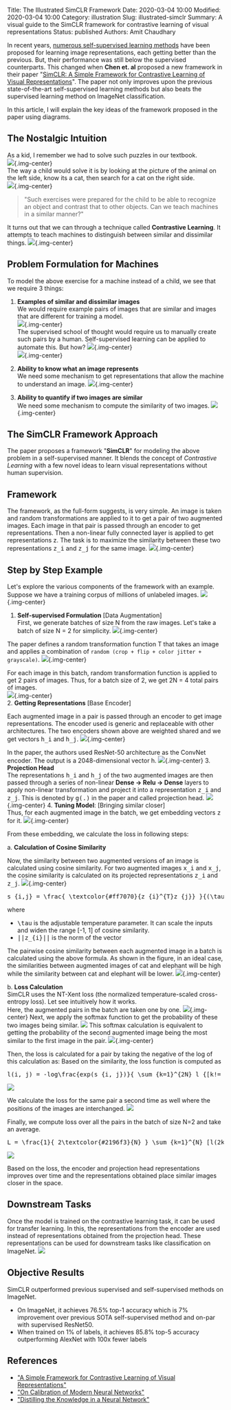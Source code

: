 Title: The Illustrated SimCLR Framework
Date: 2020-03-04 10:00
Modified: 2020-03-04 10:00
Category: illustration
Slug: illustrated-simclr
Summary: A visual guide to the SimCLR framework for contrastive learning of visual representations
Status: published
Authors: Amit Chaudhary

In recent years, [numerous self-supervised learning methods](https://amitness.com/2020/02/illustrated-self-supervised-learning/) have been proposed for learning image representations, each getting better than the previous. But, their performance was still below the supervised counterparts. This changed when **Chen et. al** proposed a new framework in their paper "[SimCLR: A Simple Framework for Contrastive Learning of Visual Representations](https://arxiv.org/abs/2002.05709)". The paper not only improves upon the previous state-of-the-art self-supervised learning methods but also beats the supervised learning method on ImageNet classification.

In this article, I will explain the key ideas of the framework proposed in the paper using diagrams.

## The Nostalgic Intuition
As a kid, I remember we had to solve such puzzles in our textbook.  
![](/images/contrastive-find-a-pair.png){.img-center}    
The way a child would solve it is by looking at the picture of the animal on the left side, know its a cat, then search for a cat on the right side.  
![](/images/contrastive-puzzle.gif){.img-center}    
> "Such exercises were prepared for the child to be able to recognize an object and contrast that to other objects. Can we teach machines in a similar manner?"

It turns out that we can through a technique called **Contrastive Learning**. It attempts to teach machines to distinguish between similar and dissimilar things.
![](/images/simclr-contrastive-learning.png){.img-center}

## Problem Formulation for Machines
To model the above exercise for a machine instead of a child, we see that we require 3 things:  

1. **Examples of similar and dissimilar images**   
We would require example pairs of images that are similar and images that are different for training a model.  
![](/images/contrastive-need-one.png){.img-center}  
The supervised school of thought would require us to manually create such pairs by a human. Self-supervised learning can be applied to automate this. But how?
![](/images/contrastive-supervised-approach.png){.img-center}  
![](/images/contrastive-self-supervised-approach.png){.img-center}  

2. **Ability to know what an image represents**  
We need some mechanism to get representations that allow the machine to understand an image.
![](/images/image-representation.png){.img-center}

3. **Ability to quantify if two images are similar**  
We need some mechanism to compute the similarity of two images. 
![](/images/image-similarity.png){.img-center}

## The SimCLR Framework Approach

The paper proposes a framework "**SimCLR**" for modeling the above problem in a self-supervised manner. It blends the concept of *Contrastive Learning* with a few novel ideas to learn visual representations without human supervision. 

## Framework
The framework, as the full-form suggests, is very simple. An image is taken and random transformations are applied to it to get a pair of two augmented images. Each image in that pair is passed through an encoder to get representations. Then a non-linear fully connected layer is applied to get representations z. The task is to maximize the similarity between these two representations <tt class="math">z_i</tt> and <tt class="math">z_j</tt> for the same image.
![](/images/simclr-general-architecture.png){.img-center}


## Step by Step Example
Let's explore the various components of the framework with an example. Suppose we have a training corpus of millions of unlabeled images.
![](/images/simclr-raw-data.png){.img-center}

1. **Self-supervised Formulation** [Data Augmentation]  
First, we generate batches of size N from the raw images. Let's take a batch of size N = 2 for simplicity.
![](/images/simclr-single-batch.png){.img-center}  

The paper defines a random transformation function T that takes an image and applies a combination of `random (crop + flip + color jitter + grayscale)`.
![](/images/simclr-random-transformation-function.gif){.img-center}  

For each image in this batch, random transformation function is applied to get 2 pairs of images. Thus, for a batch size of 2, we get 2N = 4 total pairs of images.  
![](/images/simclr-batch-data-preparation.png){.img-center}  
2. **Getting Representations** [Base Encoder]  

Each augmented image in a pair is passed through an encoder to get image representations. The encoder used is generic and replaceable with other architectures. The two encoders shown above are weighted shared and we get vectors <tt class="math">h_i</tt> and <tt class="math">h_j</tt>.
![](/images/simclr-encoder-part.png){.img-center}

In the paper, the authors used ResNet-50 architecture as the ConvNet encoder. The output is a 2048-dimensional vector h.
![](/images/simclr-paper-encoder.png){.img-center}
3. **Projection Head**  
The representations <tt class="math">h_i</tt> and <tt class="math">h_j</tt> of the two augmented images are then passed through a series of non-linear **Dense -> Relu -> Dense** layers to apply non-linear transformation and project it into a representation <tt class="math">z_i</tt> and <tt class="math">z_j</tt>. This is denoted by <tt class="math">g(.)</tt> in the paper and called projection head.
![](/images/simclr-projection-head-component.png){.img-center}
4. **Tuning Model**: [Bringing similar closer]  
Thus, for each augmented image in the batch, we get embedding vectors <tt class="math">z</tt> for it.
![](/images/simclr-projection-vectors.png){.img-center}

From these embedding, we calculate the loss in following steps:  

a. **Calculation of Cosine Similarity**

Now, the similarity between two augmented versions of an image is calculated using cosine similarity. For two augmented images <tt class="math">x_i</tt> and <tt class="math">x_j</tt>, the cosine similarity is calculated on its projected representations <tt class="math">z_i</tt> and <tt class="math">z_j</tt>.
![](/images/simclr-cosine-similarity.png){.img-center}

<pre class="math">
s_{i,j} = \frac{ \textcolor{#ff7070}{z_{i}^{T}z_{j}} }{(\tau ||\textcolor{#ff7070}{z_{i}}|| ||\textcolor{#ff7070}{z_{j}}||)}
</pre>

where   

- <tt class="math">\tau</tt> is the adjustable temperature parameter. It can scale the inputs and widen the range [-1, 1] of cosine similarity.  
- <tt class="math">||z_{i}||</tt> is the norm of the vector

The pairwise cosine similarity between each augmented image in a batch is calculated using the above formula. As shown in the figure, in an ideal case, the similarities between augmented images of cat and elephant will be high while the similarity between cat and elephant will be lower.
![](/images/simclr-pairwise-similarity.png){.img-center}

b. **Loss Calculation**  
SimCLR uses the NT-Xent loss (the normalized temperature-scaled cross-entropy loss). Let see intuitively how it works.  
Here, the augmented pairs in the batch are taken one by one.
![](/images/simclr-augmented-pairs-batch.png){.img-center}
Next, we apply the softmax function to get the probability of these two images being similar.
![](/images/simclr-softmax-calculation.png)
This softmax calculation is equivalent to getting the probability of the second augmented image being the most similar to the first image in the pair. 
![](/images/simclr-softmax-interpretation.png){.img-center}

Then, the loss is calculated for a pair by taking the negative of the log of this calculation as:
Based on the similarity, the loss function is computed as 
<pre class="math">
l(i, j) = -log\frac{exp(s_{i, j})}{ \sum_{k=1}^{2N} l_{[k!= i]} exp(s_{i, k})}
</pre>

![](/images/simclr-softmax-loss.png)

We calculate the loss for the same pair a second time as well where the positions of the images are interchanged.
![](/images/simclr-softmax-loss-inverted.png)

Finally, we compute loss over all the pairs in the batch of size N=2 and take an average.
<pre class="math">
L = \frac{1}{ 2\textcolor{#2196f3}{N} } \sum_{k=1}^{N} [l(2k-1, 2k) + l(2k, 2k-1)]
</pre>

![](/images/simclr-total-loss.png)

Based on the loss, the encoder and projection head representations improves over time and the representations obtained place similar images closer in the space.



## Downstream Tasks
Once the model is trained on the contrastive learning task, it can be used for transfer learning. In this, the representations from the encoder are used instead of representations obtained from the projection head. These representations can be used for downstream tasks like classification on ImageNet.
![](/images/simclr-downstream.png)

## Objective Results
SimCLR outperformed previous supervised and self-supervised methods on ImageNet.  

- On ImageNet, it achieves 76.5% top-1 accuracy which is 7% improvement over previous SOTA self-supervised method and on-par with supervised ResNet50.  
- When trained on 1% of labels, it achieves 85.8% top-5 accuracy outperforming AlexNet with 100x fewer labels

## References
- ["A Simple Framework for Contrastive Learning of Visual Representations"](https://arxiv.org/abs/2002.05709)  
- ["On Calibration of Modern Neural Networks"](https://arxiv.org/pdf/1706.04599.pdf)  
- ["Distilling the Knowledge in a Neural Network"](https://arxiv.org/pdf/1503.02531.pdf)  